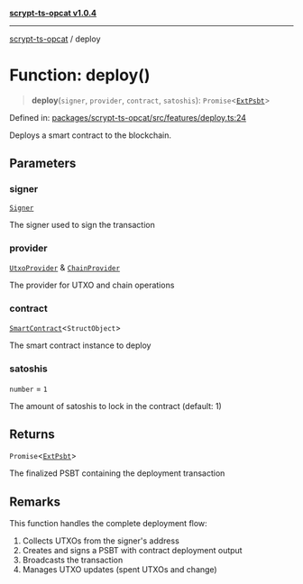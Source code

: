 [**scrypt-ts-opcat v1.0.4**](../README.md)

***

[scrypt-ts-opcat](../README.md) / deploy

# Function: deploy()

> **deploy**(`signer`, `provider`, `contract`, `satoshis`): `Promise`\<[`ExtPsbt`](../classes/ExtPsbt.md)\>

Defined in: [packages/scrypt-ts-opcat/src/features/deploy.ts:24](https://github.com/OPCAT-Labs/ts-tools/blob/528986f3e4ac436a160988491680cf191c0bf231/packages/scrypt-ts-opcat/src/features/deploy.ts#L24)

Deploys a smart contract to the blockchain.

## Parameters

### signer

[`Signer`](../interfaces/Signer.md)

The signer used to sign the transaction

### provider

[`UtxoProvider`](../interfaces/UtxoProvider.md) & [`ChainProvider`](../interfaces/ChainProvider.md)

The provider for UTXO and chain operations

### contract

[`SmartContract`](../classes/SmartContract.md)\<`StructObject`\>

The smart contract instance to deploy

### satoshis

`number` = `1`

The amount of satoshis to lock in the contract (default: 1)

## Returns

`Promise`\<[`ExtPsbt`](../classes/ExtPsbt.md)\>

The finalized PSBT containing the deployment transaction

## Remarks

This function handles the complete deployment flow:
1. Collects UTXOs from the signer's address
2. Creates and signs a PSBT with contract deployment output
3. Broadcasts the transaction
4. Manages UTXO updates (spent UTXOs and change)

